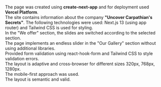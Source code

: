The page was created using **create-next-app** and for deployment used **Vercel Platform**.  
The site contains information about the company **"Uncover Carpathian's Secrets"**. The following technologies were used:
Next.js 13 (using app router) and Tailwind CSS is used for styling.  
In the "We offer" section, the slides are switched according to the selected section.  
The page implements an endless slider in the "Our Gallery" section without using additional libraries.  
Provided form validation using react-hook-form and Tailwind CSS to style validation errors.  
The layout is adaptive and cross-browser for different sizes 320px, 768px, 1280px.  
The mobile-first approach was used.  
The layout is semantic and valid.  
